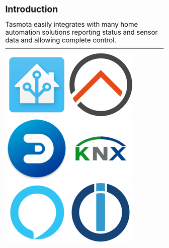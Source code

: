 # Introduction
<div style="font-size:150%;">
Tasmota easily integrates with many home automation solutions reporting status and sensor data and allowing complete control.
</div>
<hr>  
<p>

[![HomeAssistant](_media/logo/home-assistant.png)](Home-Assistant.md) 
[![openHAB](_media/logo/openhab.png)](openHAB.md) 
[![Domoticz](_media/logo/domoticz.png)](Domoticz.md) 
[![KNX](_media/logo/knx.png)](KNX.md) 
[![Alexa](_media/logo/alexa.png)](Alexa.md) 
![ioBroker](_media/logo/iobroker.png)
